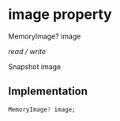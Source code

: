 


# image property







MemoryImage? image
  
_<span class="feature">read / write</span>_



<p>Snapshot image</p>



## Implementation

```dart
MemoryImage? image;
```







